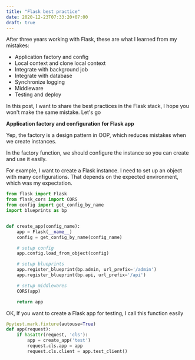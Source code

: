 ```yaml
---
title: "Flask best practice"
date: 2020-12-23T07:33:20+07:00
draft: true
---
```



After three years working with Flask, these are what I learned from my mistakes:
- Application factory and config
- Local context and clone local context
- Integrate with background job
- Integrate with database
- Synchronize logging
- Middleware
- Testing and deploy

In this post, I want to share the best practices in the Flask stack, I hope you won't make the same mistake. Let's go


**Application factory and configuration for Flask app**

Yep, the factory is a design pattern in OOP, which reduces mistakes when we create instances.

In the factory function, we should configure the instance so you can create and use it easily.

For example, I want to create a Flask instance. I need to set up an object with many configurations. That depends on the expected environment, which was my expectation.

```python
from flask import Flask
from flask_cors import CORS
from config import get_config_by_name
import blueprints as bp


def create_app(config_name):
	app = Flask(__name__)
	config = get_config_by_name(config_name)

	# setup config
	app.config.load_from_object(config)

	# setup blueprints
	app.register_blueprint(bp.admin, url_prefix='/admin')
	app.register_blueprint(bp.api, url_prefix='/api')

	# setup middlewares
	CORS(app)

	return app
```

OK, If you want to create a Flask app for testing, I call this function easily
```python
@pytest.mark.fixture(autouse=True)
def app(request):
	if hasattr(request, 'cls'):
		app = create_app('test')
		request.cls.app = app
		request.cls.client = app.test_client()
```